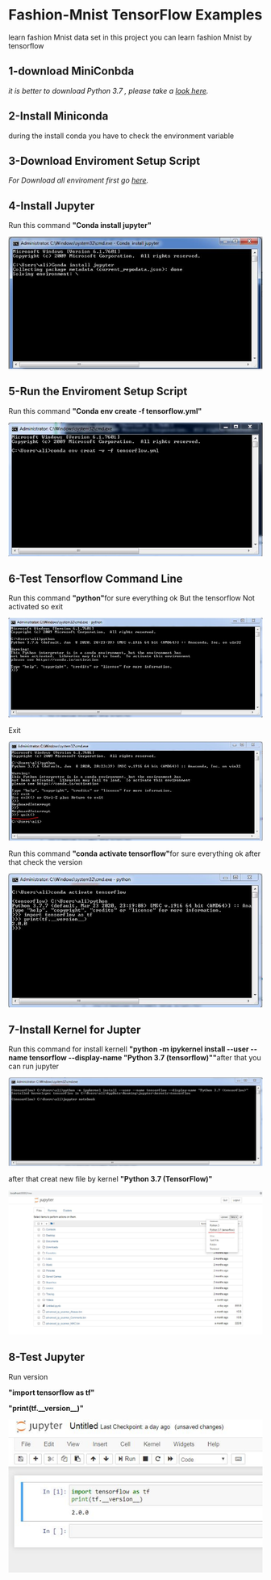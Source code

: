 # Fashion-Mnist TensorFlow Examples</h1>
learn fashion Mnist data set
in this project you can learn fashion Mnist by tensorflow
<h2/>1-download MiniConbda </h2>
<p><em>it is better to download Python 3.7 , please take a <a href="https://docs.conda.io/en/latest/miniconda.html">look here</a>.</em></p>
<h2/>2-Install Miniconda</h2>
<p>during the install conda you have to check the environment variable </p>
<h2/>3-Download Enviroment Setup Script</h2>
<p><em>For Download all enviroment first go  <a href="https://github.com/alimajidi62/Fashion-Mnist/blob/master/tensorflow.yml">here</a>.</em></p>
<h2/>4-Install Jupyter</h2>
<p>Run this command <strong>"Conda install jupyter"</strong></p>
<img src="Image\install jupyter.JPG"/>
 <h2/>5-Run the Enviroment Setup Script</h2>
 <p>Run this command <strong>"Conda env create -f tensorflow.yml"</strong></p>
 <img src="env.JPG"/>
 <h2/>6-Test Tensorflow Command Line</h2>
 <p>Run this command <strong>"python"</strong>for sure everything ok But the tensorflow Not activated so exit</p>
 <img src="python.JPG"/>
 <p>Exit</p>
 <img src="quit.JPG"/>
  <p>Run this command <strong>"conda activate tensorflow"</strong>for sure everything ok after that check the version</p>
  <img src="tensorflowVersion.JPG"/>
 <h2/>7-Install Kernel for Jupter</h2> 
  <p>Run this command for install kernell <strong>"python -m ipykernel install --user --name tensorflow --display-name "Python 3.7 (tensorflow)""</strong>after that you can run jupyter</p>
  <img src="jupyter notebook.JPG"/>
  <p>after that creat new file by kernel <strong>"Python 3.7 (TensorFlow)"</strong></p>
   <img src="creatnew.JPG"/>
 <h2/>8-Test Jupyter</h2>
 <p>Run version </p> 
 <p><strong>"import tensorflow as tf"</strong></p>
<p><strong>"print(tf.__version__)"</strong></p>
  <img src="version.JPG"/>
